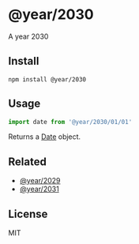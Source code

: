 # @year/2030

A year 2030

## Install

~~~
npm install @year/2030
~~~

## Usage

~~~js
import date from '@year/2030/01/01'
~~~

Returns a [Date](https://developer.mozilla.org/en-US/docs/Web/JavaScript/Reference/Global_Objects/Date) object.

## Related

* [@year/2029](https://github.com/antonmedv/year/tree/master/packages/2029)
* [@year/2031](https://github.com/antonmedv/year/tree/master/packages/2031)

## License

MIT
